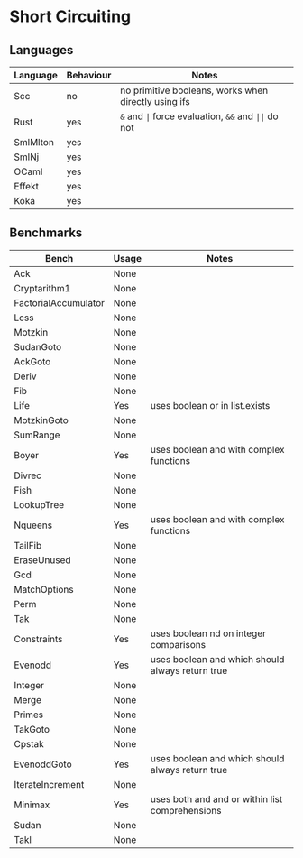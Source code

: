 # Short Circuiting

## Languages

| Language | Behaviour | Notes                                                 |
| -------- | --------- | ----------------------------------------------------- |
| Scc      | no        | no primitive booleans, works when directly using ifs  |
| Rust     | yes       | `&` and `\|` force evaluation, `&&` and `\|\|` do not |
| SmlMlton | yes       |                                                       |
| SmlNj    | yes       |                                                       |
| OCaml    | yes       |                                                       |
| Effekt   | yes       |                                                       |
| Koka     | yes       |                                                       |

## Benchmarks

| Bench                | Usage | Notes                                            |
| -------------------- | ----- | ------------------------------------------------ |
| Ack                  | None  |                                                  |
| Cryptarithm1         | None  |                                                  |
| FactorialAccumulator | None  |                                                  |
| Lcss                 | None  |                                                  |
| Motzkin              | None  |                                                  |
| SudanGoto            | None  |                                                  |
| AckGoto              | None  |                                                  |
| Deriv                | None  |                                                  |
| Fib                  | None  |                                                  |
| Life                 | Yes   | uses boolean or in list.exists                   |
| MotzkinGoto          | None  |                                                  |
| SumRange             | None  |                                                  |
| Boyer                | Yes   | uses boolean and with complex functions          |
| Divrec               | None  |                                                  |
| Fish                 | None  |                                                  |
| LookupTree           | None  |                                                  |
| Nqueens              | Yes   | uses boolean and with complex functions          |
| TailFib              | None  |                                                  |
| EraseUnused          | None  |                                                  |
| Gcd                  | None  |                                                  |
| MatchOptions         | None  |                                                  |
| Perm                 | None  |                                                  |
| Tak                  | None  |                                                  |
| Constraints          | Yes   | uses boolean nd on integer comparisons           |
| Evenodd              | Yes   | uses boolean and which should always return true |
| Integer              | None  |                                                  |
| Merge                | None  |                                                  |
| Primes               | None  |                                                  |
| TakGoto              | None  |                                                  |
| Cpstak               | None  |                                                  |
| EvenoddGoto          | Yes   | uses boolean and which should always return true |
| IterateIncrement     | None  |                                                  |
| Minimax              | Yes   | uses both and and or within list comprehensions  |
| Sudan                | None  |                                                  |
| Takl                 | None  |                                                  |
